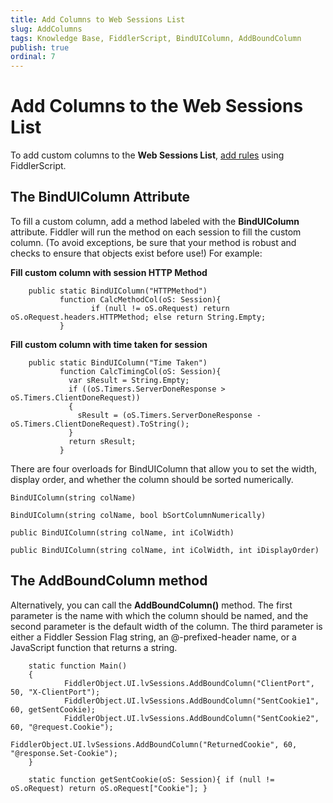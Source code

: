 ```yaml
---
title: Add Columns to Web Sessions List
slug: AddColumns
tags: Knowledge Base, FiddlerScript, BindUIColumn, AddBoundColumn
publish: true
ordinal: 7
---
```


Add Columns to the Web Sessions List
====================================

To add custom columns to the **Web Sessions List**, [add rules][1] using FiddlerScript. 

The BindUIColumn Attribute
--------------------------

To fill a custom column, add a method labeled with the **BindUIColumn** attribute. Fiddler will run the method on each session to fill the custom column.  (To avoid exceptions, be sure that your method is robust and checks to ensure that objects exist before use!) For example:



**Fill custom column with session HTTP Method**

		public static BindUIColumn("HTTPMethod")
			   function CalcMethodCol(oS: Session){
					  if (null != oS.oRequest) return oS.oRequest.headers.HTTPMethod; else return String.Empty; 
			   }


**Fill custom column with time taken for session**

		public static BindUIColumn("Time Taken")
			   function CalcTimingCol(oS: Session){
				 var sResult = String.Empty;
				 if ((oS.Timers.ServerDoneResponse > oS.Timers.ClientDoneRequest))
				 {
				   sResult = (oS.Timers.ServerDoneResponse - oS.Timers.ClientDoneRequest).ToString();
				 }
				 return sResult;
			   }



There are four overloads for BindUIColumn that allow you to set the width, display order, and whether the column should be sorted numerically.

	BindUIColumn(string colName)

	BindUIColumn(string colName, bool bSortColumnNumerically)

	public BindUIColumn(string colName, int iColWidth)

	public BindUIColumn(string colName, int iColWidth, int iDisplayOrder)

The AddBoundColumn method
-------------------------

Alternatively, you can call the **AddBoundColumn()** method.  The first parameter is the name with which the column should be named, and the second parameter is the default width of the column. The third parameter is either a Fiddler Session Flag string, an @-prefixed-header name, or a JavaScript function that returns a string. 

		static function Main()
		{
				FiddlerObject.UI.lvSessions.AddBoundColumn("ClientPort", 50, "X-ClientPort");
				FiddlerObject.UI.lvSessions.AddBoundColumn("SentCookie1", 60, getSentCookie);
				FiddlerObject.UI.lvSessions.AddBoundColumn("SentCookie2", 60, "@request.Cookie");
				FiddlerObject.UI.lvSessions.AddBoundColumn("ReturnedCookie", 60, "@response.Set-Cookie");
		}

		static function getSentCookie(oS: Session){ if (null != oS.oRequest) return oS.oRequest["Cookie"]; }
		
[1]: ../../Extend-Fiddler/AddRules

